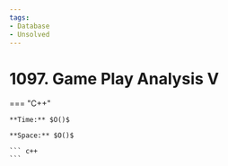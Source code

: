 ```yaml
---
tags:
- Database
- Unsolved
---
```



# 1097. Game Play Analysis V

=== "C++"

    **Time:** $O()$

    **Space:** $O()$

    ``` c++
    ```